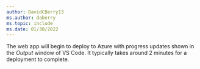 ```yaml
---
author: DavidCBerry13
ms.author: daberry
ms.topic: include
ms.date: 01/30/2022
---
```

The web app will begin to deploy to Azure with progress updates shown in the *Output* window of VS Code. It typically takes around 2 minutes for a deployment to complete.